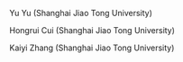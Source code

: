 Yu Yu (Shanghai Jiao Tong University)

Hongrui Cui (Shanghai Jiao Tong University) 

Kaiyi Zhang (Shanghai Jiao Tong University)
